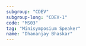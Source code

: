 ```yaml
---
subgroup: "CDEV"
subgroup-long: "CDEV-1"
code: "MS03"
tag: "Minisymposium Speaker"
name: "Dhananjay Bhaskar"
---
```

